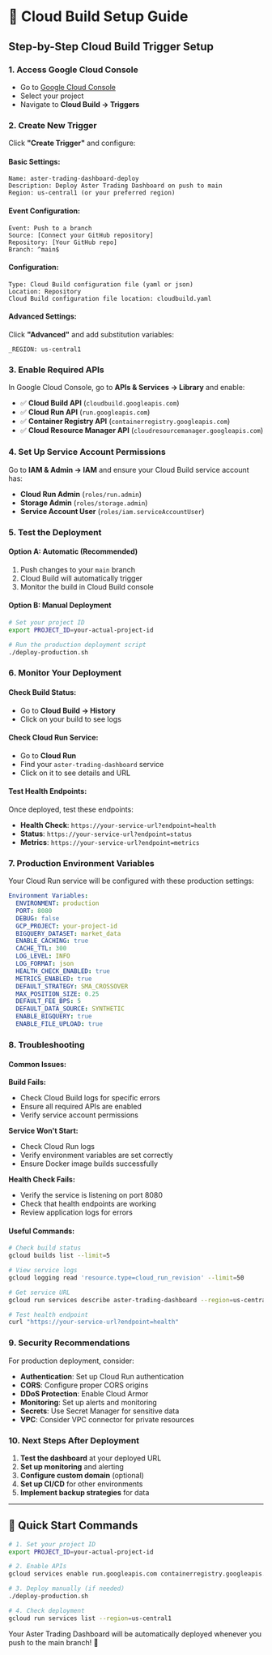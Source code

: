 # 🚀 Cloud Build Setup Guide

## Step-by-Step Cloud Build Trigger Setup

### 1. **Access Google Cloud Console**
- Go to [Google Cloud Console](https://console.cloud.google.com/)
- Select your project
- Navigate to **Cloud Build → Triggers**

### 2. **Create New Trigger**
Click **"Create Trigger"** and configure:

#### **Basic Settings:**
```
Name: aster-trading-dashboard-deploy
Description: Deploy Aster Trading Dashboard on push to main
Region: us-central1 (or your preferred region)
```

#### **Event Configuration:**
```
Event: Push to a branch
Source: [Connect your GitHub repository]
Repository: [Your GitHub repo]
Branch: ^main$
```

#### **Configuration:**
```
Type: Cloud Build configuration file (yaml or json)
Location: Repository
Cloud Build configuration file location: cloudbuild.yaml
```

#### **Advanced Settings:**
Click **"Advanced"** and add substitution variables:
```
_REGION: us-central1
```

### 3. **Enable Required APIs**
In Google Cloud Console, go to **APIs & Services → Library** and enable:

- ✅ **Cloud Build API** (`cloudbuild.googleapis.com`)
- ✅ **Cloud Run API** (`run.googleapis.com`)
- ✅ **Container Registry API** (`containerregistry.googleapis.com`)
- ✅ **Cloud Resource Manager API** (`cloudresourcemanager.googleapis.com`)

### 4. **Set Up Service Account Permissions**
Go to **IAM & Admin → IAM** and ensure your Cloud Build service account has:

- **Cloud Run Admin** (`roles/run.admin`)
- **Storage Admin** (`roles/storage.admin`)
- **Service Account User** (`roles/iam.serviceAccountUser`)

### 5. **Test the Deployment**

#### **Option A: Automatic (Recommended)**
1. Push changes to your `main` branch
2. Cloud Build will automatically trigger
3. Monitor the build in Cloud Build console

#### **Option B: Manual Deployment**
```bash
# Set your project ID
export PROJECT_ID=your-actual-project-id

# Run the production deployment script
./deploy-production.sh
```

### 6. **Monitor Your Deployment**

#### **Check Build Status:**
- Go to **Cloud Build → History**
- Click on your build to see logs

#### **Check Cloud Run Service:**
- Go to **Cloud Run**
- Find your `aster-trading-dashboard` service
- Click on it to see details and URL

#### **Test Health Endpoints:**
Once deployed, test these endpoints:
- **Health Check**: `https://your-service-url?endpoint=health`
- **Status**: `https://your-service-url?endpoint=status`
- **Metrics**: `https://your-service-url?endpoint=metrics`

### 7. **Production Environment Variables**

Your Cloud Run service will be configured with these production settings:

```yaml
Environment Variables:
  ENVIRONMENT: production
  PORT: 8080
  DEBUG: false
  GCP_PROJECT: your-project-id
  BIGQUERY_DATASET: market_data
  ENABLE_CACHING: true
  CACHE_TTL: 300
  LOG_LEVEL: INFO
  LOG_FORMAT: json
  HEALTH_CHECK_ENABLED: true
  METRICS_ENABLED: true
  DEFAULT_STRATEGY: SMA_CROSSOVER
  MAX_POSITION_SIZE: 0.25
  DEFAULT_FEE_BPS: 5
  DEFAULT_DATA_SOURCE: SYNTHETIC
  ENABLE_BIGQUERY: true
  ENABLE_FILE_UPLOAD: true
```

### 8. **Troubleshooting**

#### **Common Issues:**

**Build Fails:**
- Check Cloud Build logs for specific errors
- Ensure all required APIs are enabled
- Verify service account permissions

**Service Won't Start:**
- Check Cloud Run logs
- Verify environment variables are set correctly
- Ensure Docker image builds successfully

**Health Check Fails:**
- Verify the service is listening on port 8080
- Check that health endpoints are working
- Review application logs for errors

#### **Useful Commands:**
```bash
# Check build status
gcloud builds list --limit=5

# View service logs
gcloud logging read 'resource.type=cloud_run_revision' --limit=50

# Get service URL
gcloud run services describe aster-trading-dashboard --region=us-central1 --format="value(status.url)"

# Test health endpoint
curl "https://your-service-url?endpoint=health"
```

### 9. **Security Recommendations**

For production deployment, consider:

- **Authentication**: Set up Cloud Run authentication
- **CORS**: Configure proper CORS origins
- **DDoS Protection**: Enable Cloud Armor
- **Monitoring**: Set up alerts and monitoring
- **Secrets**: Use Secret Manager for sensitive data
- **VPC**: Consider VPC connector for private resources

### 10. **Next Steps After Deployment**

1. **Test the dashboard** at your deployed URL
2. **Set up monitoring** and alerting
3. **Configure custom domain** (optional)
4. **Set up CI/CD** for other environments
5. **Implement backup strategies** for data

---

## 🎯 Quick Start Commands

```bash
# 1. Set your project ID
export PROJECT_ID=your-actual-project-id

# 2. Enable APIs
gcloud services enable run.googleapis.com containerregistry.googleapis.com cloudbuild.googleapis.com

# 3. Deploy manually (if needed)
./deploy-production.sh

# 4. Check deployment
gcloud run services list --region=us-central1
```

Your Aster Trading Dashboard will be automatically deployed whenever you push to the main branch! 🚀
